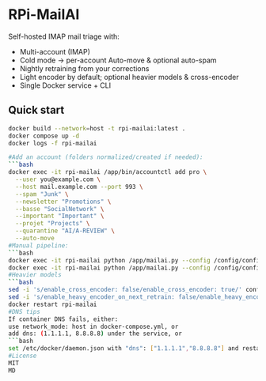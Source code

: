 # RPi-MailAI

Self-hosted IMAP mail triage with:
- Multi-account (IMAP)
- Cold mode → per-account Auto-move & optional auto-spam
- Nightly retraining from your corrections
- Light encoder by default; optional heavier models & cross-encoder
- Single Docker service + CLI

## Quick start

```bash
docker build --network=host -t rpi-mailai:latest .
docker compose up -d
docker logs -f rpi-mailai

#Add an account (folders normalized/created if needed):
```bash
docker exec -it rpi-mailai /app/bin/accountctl add pro \
  --user you@example.com \
  --host mail.example.com --port 993 \
  --spam "Junk" \
  --newsletter "Promotions" \
  --basse "SocialNetwork" \
  --important "Important" \
  --projet "Projects" \
  --quarantine "AI/A-REVIEW" \
  --auto-move
#Manual pipeline:
```bash
docker exec -it rpi-mailai python /app/mailai.py --config /config/config.yml snapshot
docker exec -it rpi-mailai python /app/mailai.py --config /config/config.yml predict
#Heavier models
```bash
sed -i 's/enable_cross_encoder: false/enable_cross_encoder: true/' config/config.yml
sed -i 's/enable_heavy_encoder_on_next_retrain: false/enable_heavy_encoder_on_next_retrain: true/' config/config.yml
docker restart rpi-mailai
#DNS tips
If container DNS fails, either:
use network_mode: host in docker-compose.yml, or
add dns: (1.1.1.1, 8.8.8.8) under the service, or
```bash
set /etc/docker/daemon.json with "dns": ["1.1.1.1","8.8.8.8"] and restart Docker.
#License
MIT
MD
